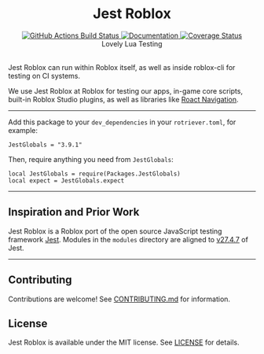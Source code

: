 <h1 align="center">Jest Roblox</h1>
<div align="center">
	<a href="https://github.com/Roblox/jest-roblox-internal/actions?query=workflow%3ACI">
		<img src="https://github.com/Roblox/jest-roblox-internal/workflows/CI/badge.svg" alt="GitHub Actions Build Status" />
	</a>
	<a href="https://roblox.github.io/jest-roblox-internal/">
			<img src="https://img.shields.io/badge/docs-website-green.svg" alt="Documentation" />
	</a>
	<a href='https://coveralls.io/github/Roblox/jest-roblox-internal'>
		<img src='https://coveralls.io/repos/github/Roblox/jest-roblox-internal/badge.svg?t=4czPqO&kill_cache=1' alt='Coverage Status' />
	</a>
</div>

<div align="center">
	Lovely Lua Testing
</div>

<div>&nbsp;</div>

Jest Roblox can run within Roblox itself, as well as inside roblox-cli for testing on CI systems.

We use Jest Roblox at Roblox for testing our apps, in-game core scripts, built-in Roblox Studio plugins, as well as libraries like [Roact Navigation](https://github.com/Roblox/roact-navigation).

---

Add this package to your `dev_dependencies` in your `rotriever.toml`, for example:
```
JestGlobals = "3.9.1"
```

Then, require anything you need from `JestGlobals`:
```
local JestGlobals = require(Packages.JestGlobals)
local expect = JestGlobals.expect
```

---

## Inspiration and Prior Work
Jest Roblox is a Roblox port of the open source JavaScript testing framework [Jest](https://github.com/facebook/jest). Modules in the `modules` directory are  aligned to [v27.4.7](https://github.com/facebook/jest/tree/v27.4.7) of Jest.

---

## Contributing
Contributions are welcome! See [CONTRIBUTING.md](CONTRIBUTING.md) for information.

## License
Jest Roblox is available under the MIT license. See [LICENSE](LICENSE) for details.
